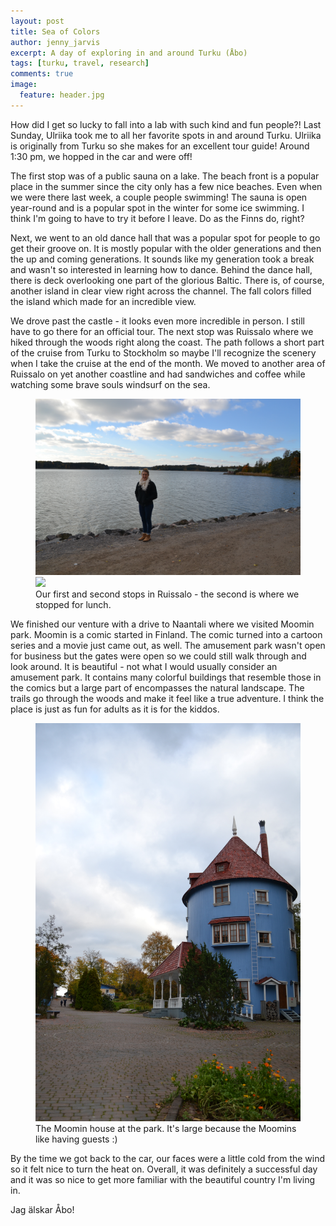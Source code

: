 ```yaml
---
layout: post
title: Sea of Colors
author: jenny_jarvis
excerpt: A day of exploring in and around Turku (Åbo)
tags: [turku, travel, research]
comments: true
image:
  feature: header.jpg
---
```



How did I get so lucky to fall into a lab with such kind and fun people?! Last Sunday, Ulriika took me to all her favorite spots in and around Turku. Ulriika is originally from Turku so she makes for an excellent tour guide! Around 1:30 pm, we hopped in the car and were off!


The first stop was of a public sauna on a lake. The beach front is a popular place in the summer since the city only has a few nice beaches. Even when we were there last week, a couple people swimming! The sauna is open year-round and is a popular spot in the winter for some ice swimming. I think I'm going to have to try it before I leave. Do as the Finns do, right?


Next, we went to an old dance hall that was a popular spot for people to go get their groove on. It is mostly popular with the older generations and then the up and coming generations. It sounds like my generation took a break and wasn't so interested in learning how to dance. Behind the dance hall, there is deck overlooking one part of the glorious Baltic. There is, of course, another island in clear view right across the channel. The fall colors filled the island which made for an incredible view.


We drove past the castle - it looks even more incredible in person. I still have to go there for an official tour. The next stop was Ruissalo where we hiked through the woods right along the coast. The path follows a short part of the cruise from Turku to Stockholm so maybe I'll recognize the scenery when I take the cruise at the end of the month. We moved to another area of Ruissalo on yet another coastline and had sandwiches and coffee while watching some brave souls windsurf on the sea.

<figure>
    <a href="../images/Coast.jpg"><img src="../images/Coast.jpg"></a>
    <a href="../images/Ruissalo.jpg"><img src="../images/Ruissalo.jpg"></a>
    <figcaption> Our first and second stops in Ruissalo - the second is where we stopped for lunch. </figcaption>
</figure>


We finished our venture with a drive to Naantali where we visited Moomin park. Moomin is a comic started in Finland. The comic turned into a cartoon series and a movie just came out, as well. The amusement park wasn't open for business but the gates were open so we could still walk through and look around. It is beautiful - not what I would usually consider an amusement park. It contains many colorful buildings that resemble those in the comics but a large part of encompasses the natural landscape. The trails go through the woods and make it feel like a true adventure. I think the place is just as fun for adults as it is for the kiddos.

<figure>
    <a href="../images/moomin.JPG"><img src="../images/moomin.JPG"></a>
    <figcaption> The Moomin house at the park. It's large because the Moomins like having guests :) </figcaption>
</figure>


By the time we got back to the car, our faces were a little cold from the wind so it felt nice to turn the heat on. Overall, it was definitely a successful day and it was so nice to get more familiar with the beautiful country I'm living in.


Jag älskar Åbo! 
